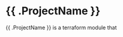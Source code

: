 # {{ .ProjectName }}

{{ .ProjectName }} is a terraform module that

<!-- BEGINNING OF PRE-COMMIT-TERRAFORM DOCS HOOK -->
<!-- END OF PRE-COMMIT-TERRAFORM DOCS HOOK -->
